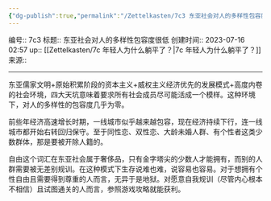 ```yaml
---
{"dg-publish":true,"permalink":"/Zettelkasten/7c3 东亚社会对人的多样性包容度很低/","dgPassFrontmatter":true}
---
```


编号:: 7c3
标题:: 东亚社会对人的多样性包容度很低
创建时间:: 2023-07-16 02:57
up:: [[Zettelkasten/7c 年轻人为什么躺平了？\|7c 年轻人为什么躺平了？]]
来源:: 

---

东亚儒家文明+原始积累阶段的资本主义+威权主义经济优先的发展模式+高度内卷的社会环境，四大天坑意味着要求所有社会成员尽可能活成一个模样。这种环境下，对人的多样性的包容度几乎为零。

前些年经济高速增长时期，一线城市似乎越来越包容，现在经济持续下行，连一线城市都开始右转回归保守。至于同性恋、双性恋、大龄未婚人群、有个性者这类少数群体，那是要被开除人籍的。

自由这个词汇在东亚社会属于奢侈品，只有金字塔尖的少数人才能拥有，而别的人群需要被无差别规训。在这种模式下生存说难也难，说容易也容易。对于想拥有个性自由且需要得到尊重的人而言，无异于是地狱。对愿意自我规训（尽管内心根本不相信）且试图通关的人而言，参照游戏攻略就能获利。